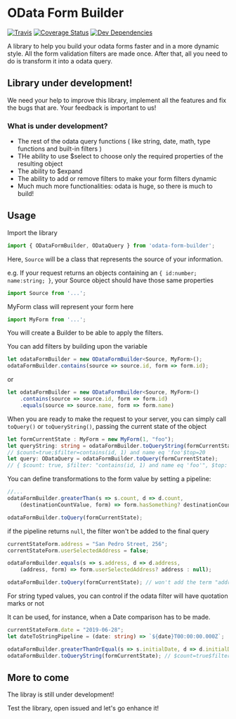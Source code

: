# OData Form Builder

<!---[![styled with prettier](https://img.shields.io/badge/styled_with-prettier-ff69b4.svg)](https://github.com/prettier/prettier)-->
<!---[![Greenkeeper badge](https://badges.greenkeeper.io/alexjoverm/typescript-library-starter.svg)](https://greenkeeper.io/)-->
[![Travis](https://travis-ci.org/vanilsonbr/odata-form-builder.svg?branch=master)](https://travis-ci.org/vanilsonbr/odata-form-builder.svg?branch=master)
[![Coverage Status](https://coveralls.io/repos/github/vanilsonbr/odata-form-builder/badge.svg?branch=master)](https://coveralls.io/github/vanilsonbr/odata-form-builder?branch=master)
[![Dev Dependencies](https://david-dm.org/vanilsonbr/odata-form-builder/dev-status.svg)](https://david-dm.org/vanilsonbr/odata-form-builder?type=dev)
<!---[![Donate](https://img.shields.io/badge/donate-paypal-blue.svg)]()-->

A library to help you build your odata forms faster and in a more dynamic style.
All the form validation filters are made once. After that, all you need to do is transform it into a odata query. 

## Library under development!
We need your help to improve this library, implement all the features and fix the bugs that are.
Your feedback is important to us!

### What is under development?
 - The rest of the odata query functions ( like string, date, math, type functions and built-in filters )
 - THe ability to use $select to choose only the required properties of the resulting object
 - The ability to $expand
 - The ability to add or remove filters to make your form filters dynamic
 - Much much more functionalities: odata is huge, so there is much to build!

## Usage

Import the library
```typescript
import { ODataFormBuilder, ODataQuery } from 'odata-form-builder';
```

Here, `Source` will be a class that represents the source of your information.

e.g. If your request returns an objects containing an `{ id:number; name:string; }`, your Source object should have those same properties
```typescript
import Source from '...';
```
MyForm class will represent your form here
```typescript 
import MyForm from '...';
```
You will create a Builder to be able to apply the filters.

You can add filters by building upon the variable
```typescript
let odataFormBuilder = new ODataFormBuilder<Source, MyForm>();
odataFormBuilder.contains(source => source.id, form => form.id);
```
or
```typescript
let odataFormBuilder = new ODataFormBuilder<Source, MyForm>()
    .contains(source => source.id, form => form.id)
    .equals(source => source.name, form => form.name)
```
When you are ready to make the request to your server, you can simply call `toQuery()` or `toQueryString()`, passing the current state of the object
```typescript
let formCurrentState : MyForm = new MyForm(1, "foo");
let queryString: string = odataFormBuilder.toQueryString(formCurrentState); 
// $count=true;$filter=contains(id, 1) and name eq 'foo'$top=20
let query: ODataQuery = odataFormBuilder.toQuery(formCurrentState); 
// { $count: true, $filter: "contains(id, 1) and name eq 'foo'", $top: 20 }
```

You can define transformations to the form value by setting a pipeline:
```typescript
//...
odataFormBuilder.greaterThan(s => s.count, d => d.count,
    (destinationCountValue, form) => form.hasSomething? destinationCountValue : destinationCountValue + 1);

odataFormBuilder.toQuery(formCurrentState);
```

if the pipeline returns `null`, the filter won't be added to the final query
```typescript
currentStateForm.address = "San Pedro Street, 256";
correntStateForm.userSelectedAddress = false;

odataFormBuilder.equals(s => s.address, d => d.address,
    (address, form) => form.userSelectedAddress? address : null);

odataFormBuilder.toQuery(formCurrentState); // won't add the term "address eq 'San Pedro Street, 256'" to the filter
```

For string typed values, you can control if the odata filter will have quotation marks or not

It can be used, for instance, when a Date comparison has to be made.
```typescript
currentStateForm.date = "2019-06-28";
let dateToStringPipeline = (date: string) => `${date}T00:00:00.000Z`; 

odataFormBuilder.greaterThanOrEqual(s => s.initialDate, d => d.initialDate, dateToStringPipeline, false); // do not put quotation marks
odataFormBuilder.toQueryString(formCurrentState); // $count=true$filter=date ge 2019-06-28T00:00:00.000Z$top=20
```

## More to come
The libray is still under development!

Test the library, open issued and let's go enhance it!